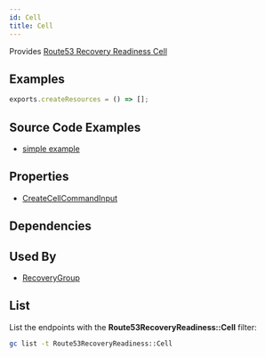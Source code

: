```yaml
---
id: Cell
title: Cell
---
```


Provides [Route53 Recovery Readiness Cell](https://us-west-2.console.aws.amazon.com/route53recovery/home#/dashboard)

## Examples

```js
exports.createResources = () => [];
```

## Source Code Examples

- [simple example](https://github.com/grucloud/grucloud/blob/main/examples/aws/Route53RecoveryReadiness/route53-recovery-readiness)

## Properties

- [CreateCellCommandInput](https://docs.aws.amazon.com/AWSJavaScriptSDK/v3/latest/clients/client-route53-recovery-readiness/interfaces/createcellcommandinput.html)

## Dependencies

## Used By

- [RecoveryGroup](./RecoveryGroup.md)

## List

List the endpoints with the **Route53RecoveryReadiness::Cell** filter:

```sh
gc list -t Route53RecoveryReadiness::Cell
```

```txt

```
